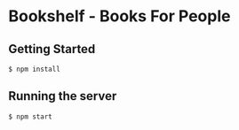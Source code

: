 # Bookshelf - Books For People

## Getting Started
`$ npm install`

## Running the server
`$ npm start`
